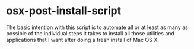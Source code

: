 # osx-post-install-script

The basic intention with this script is to automate all or at least as many as possible of the individual steps it takes to install all those utilities and applications that I want after doing a fresh install of Mac OS X.
